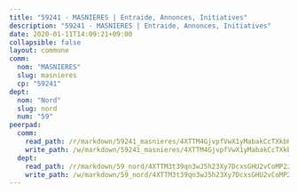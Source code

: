 ```yaml
---
title: "59241 - MASNIERES | Entraide, Annonces, Initiatives"
description: "59241 - MASNIERES | Entraide, Annonces, Initiatives"
date: 2020-01-11T14:09:21+09:00
collapsible: false
layout: commune
comm:
  nom: "MASNIERES"
  slug: masnieres
  cp: "59241"
dept:
  nom: "Nord"
  slug: nord
  num: "59"
peerpad:
  comm:
    read_path: /r/markdown/59241_masnieres/4XTTM4GjvpfVwX1yMabakCcTXkbKPzXFWnWMAd7B3t7Wsnscd
    write_path: /w/markdown/59241_masnieres/4XTTM4GjvpfVwX1yMabakCcTXkbKPzXFWnWMAd7B3t7Wsnscd-K3TgTdJH2o2iEt97yP5ZnNRurLA8EZoEdyVuuKnzBpTaYqdk7MSsA4U3N3udsXfPRytq72riZByCmVtpcLUXGozQS1hBbL3ZHcLENTa8gpXc6sMJVFqcoRtDJva1urrzKbZSeuYu
  dept:
    read_path: /r/markdown/59_nord/4XTTM3t39qn3wJ5h23Xy7DcxsGHU2vCoMP2z3iS4TUn3TrtdJ
    write_path: /w/markdown/59_nord/4XTTM3t39qn3wJ5h23Xy7DcxsGHU2vCoMP2z3iS4TUn3TrtdJ-K3TgTuZGkuZqXfr6fpmH7pGsMT6ndvZQMyRDze5QBt7XScLWHoBi246kLoDKpTH2Yo4f3AFSSJqGc2ozvNww7qPLqsDjpvahxCbQ6F5znbfjp6kVgaDcTYc9LyhwSfYuCevnvZUQ
---
```



